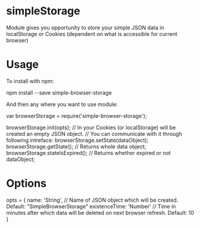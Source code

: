 # simpleStorage
Module gives you opportunity to store your simple JSON data in localStorage or Cookies (dependent on what is accessible for current browser)

# Usage

To install with npm:

npm install --save simple-browser-storage

And then any where you want to use module:

var browserStorage = require('simple-browser-storage');

browserStorage.init(opts);
// In your Cookies (or localStorage) will be created an empty JSON object.
// You can communicate with it through following intreface:
browserStorage.setState(dataObject);
browserStorage.getState(); // Returns whole data object;
browserStorage.stateIsExpired(); // Returns whether expired or not dataObject; 

# Options

opts = {
  name: 'String', // Name of JSON object which will be created. Default: "SimpleBrowserStorage"
  existenceTime: 'Number' // Time in minutes after which data will be deleted on next browser refresh. Default: 10
}

